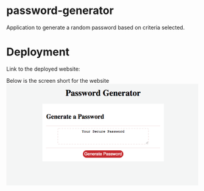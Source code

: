 # password-generator
Application to generate a random password based on criteria selected.

# Deployment

Link to the deployed website:

Below is the screen short for the website
![Website](./images/password_generator.png)